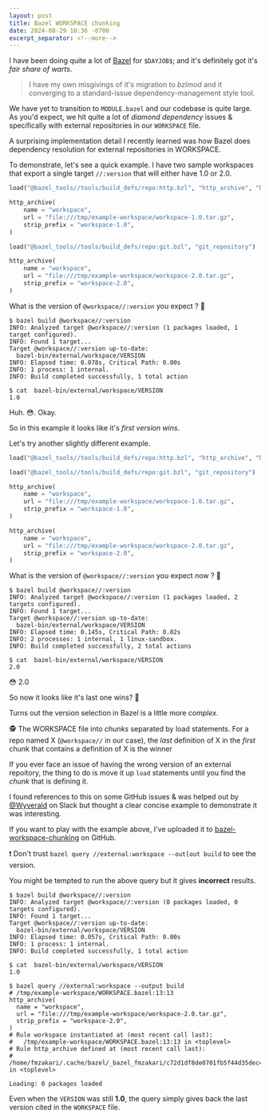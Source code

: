 ```yaml
---
layout: post
title: Bazel WORKSPACE chunking
date: 2024-08-29 10:36 -0700
excerpt_separator: <!--more-->
---
```


I have been doing quite a lot of [Bazel](https://bazel.build/) for `$DAYJOB$`; and it's definitely got it's _fair share of warts_.

> I have my own misgivings of it's migration to _bzlmod_ and it converging to a standard-issue dependency-management style tool.

We have yet to transition to `MODULE.bazel` and our codebase is quite large. As you'd expect, we hit quite a lot of _diamond dependency_ issues & specifically with external repositories in our `WORKSPACE` file.

A surprising implementation detail I recently learned was how Bazel does dependency resolution for external repositories in WORKSPACE.

<!--more-->

To demonstrate, let's see a quick example. I have two sample workspaces that export a single target `//:version` that will either have 1.0 or 2.0.


```python
load("@bazel_tools//tools/build_defs/repo:http.bzl", "http_archive", "http_file")

http_archive(
    name = "workspace",
    url = "file:///tmp/example-workspace/workspace-1.0.tar.gz",
    strip_prefix = "workspace-1.0",
)

load("@bazel_tools//tools/build_defs/repo:git.bzl", "git_repository")

http_archive(
    name = "workspace",
    url = "file:///tmp/example-workspace/workspace-2.0.tar.gz",
    strip_prefix = "workspace-2.0",
)
```

What is the version of `@workspace//:version` you expect ? 🤔

```console
$ bazel build @workspace//:version
INFO: Analyzed target @workspace//:version (1 packages loaded, 1 target configured).
INFO: Found 1 target...
Target @workspace//:version up-to-date:
  bazel-bin/external/workspace/VERSION
INFO: Elapsed time: 0.078s, Critical Path: 0.00s
INFO: 1 process: 1 internal.
INFO: Build completed successfully, 1 total action

$ cat  bazel-bin/external/workspace/VERSION
1.0
```

Huh. 😳. Okay. 

So in this example it looks like it's _first version wins_.

Let's try another slightly different example.

```python
load("@bazel_tools//tools/build_defs/repo:http.bzl", "http_archive", "http_file")

load("@bazel_tools//tools/build_defs/repo:git.bzl", "git_repository")

http_archive(
    name = "workspace",
    url = "file:///tmp/example-workspace/workspace-1.0.tar.gz",
    strip_prefix = "workspace-1.0",
)

http_archive(
    name = "workspace",
    url = "file:///tmp/example-workspace/workspace-2.0.tar.gz",
    strip_prefix = "workspace-2.0",
)
```

What is the version of `@workspace//:version` you expect now ? 🤔


```console
$ bazel build @workspace//:version
INFO: Analyzed target @workspace//:version (1 packages loaded, 2 targets configured).
INFO: Found 1 target...
Target @workspace//:version up-to-date:
  bazel-bin/external/workspace/VERSION
INFO: Elapsed time: 0.145s, Critical Path: 0.02s
INFO: 2 processes: 1 internal, 1 linux-sandbox.
INFO: Build completed successfully, 2 total actions

$ cat  bazel-bin/external/workspace/VERSION
2.0
```

😳 2.0

So now it looks like it's last one wins? 🤨

Turns out the version selection in Bazel is a little more _complex_.

🕵️ The WORKSPACE file into _chunks_ separated by load statements. For a repo named X (`@workspace//` in our case), the *last* definition of X in the _first_ chunk that contains a definition of X is the winner

If you ever face an issue of having the wrong version of an external repoitory, the thing to do is move it up `load` statements until you find the _chunk_ that is defining it.

I found references to this on some GitHub issues & was helped out by [@Wyverald](https://github.com/Wyverald) on Slack but thought a clear concise example to demonstrate it was interesting.

If you want to play with the example above, I've uploaded it to [bazel-workspace-chunking](https://github.com/fzakaria/bazel-workspace-chunking) on GitHub.

❗ Don't trust `bazel query //external:workspace --out[out build` to see the version.

You might be tempted to run the above query but it gives **incorrect** results.

```console
$ bazel build @workspace//:version
INFO: Analyzed target @workspace//:version (0 packages loaded, 0 targets configured).
INFO: Found 1 target...
Target @workspace//:version up-to-date:
  bazel-bin/external/workspace/VERSION
INFO: Elapsed time: 0.057s, Critical Path: 0.00s
INFO: 1 process: 1 internal.
INFO: Build completed successfully, 1 total action

$ cat  bazel-bin/external/workspace/VERSION
1.0

$ bazel query //external:workspace --output build
# /tmp/example-workspace/WORKSPACE.bazel:13:13
http_archive(
  name = "workspace",
  url = "file:///tmp/example-workspace/workspace-2.0.tar.gz",
  strip_prefix = "workspace-2.0",
)
# Rule workspace instantiated at (most recent call last):
#   /tmp/example-workspace/WORKSPACE.bazel:13:13 in <toplevel>
# Rule http_archive defined at (most recent call last):
#   /home/fmzakari/.cache/bazel/_bazel_fmzakari/c72d1df8de0701fb5f44d35dec4b70b5/external/bazel_tools/tools/build_defs/repo/http.bzl:372:31 in <toplevel>

Loading: 0 packages loaded
```

Even when the `VERSION` was still **1.0**, the query simply gives back the last version cited in the `WORKSPACE` file.
